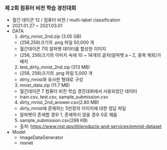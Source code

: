 ### 제 2회 컴퓨터 비전 학습 경진대회
+ 월간 데이콘 12 / 컴퓨터 비젼 / multi-label classification
+ 2021.01.27 ~ 2021.03.01
+ DATA
  1. dirty_mnist_2nd.zip (3.05 GB)
    + (256,256)크기의 .png 파일 50,000 개
    + 월간데이콘 7의 알파벳 데이터를 합성한 이미지
    + (256, 256)크기의 이미지 속에 10 ~ 14개의 글자(알파벳 a – Z, 중복 제외)가 배치
  2. test_dirty_mnist_2nd.zip (313 MB)
    + (256, 256)크기의 .png 파일 5,000 개
    + dirty_mnist와 유사한 형태로 구성
  3. mnist_data.zip (11.7 MB)
    + 월간데이콘 7 컴퓨터 비전 학습 경진대회에서 사용되었던 데이터
    + train.csv, test.csv, sample_submission.csv
  4. dirty_mnist_2nd_answer.csv(2.80 MB)
    + dirty_mnist에 존재하는 5만장의 이미지에 대한 정답 파일
    + 알파벳이 존재할 경우 1, 존재하지 않을 경우 0로 채움
  5. sample_submission.csv(288 KB)
  + 출처: https://www.nist.gov/itl/products-and-services/emnist-dataset
+ Model
  + ImageDataGenerator
  + resnet
